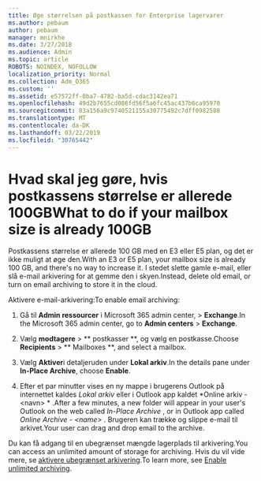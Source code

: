 ```yaml
---
title: Øge størrelsen på postkassen for Enterprise lagervarer
ms.author: pebaum
author: pebaum
manager: mnirkhe
ms.date: 3/27/2018
ms.audience: Admin
ms.topic: article
ROBOTS: NOINDEX, NOFOLLOW
localization_priority: Normal
ms.collection: Adm_O365
ms.custom: ''
ms.assetid: e57572ff-0ba7-4782-ba5d-cdac3142ea71
ms.openlocfilehash: 49d2b7655cd086fd56f5a6fc45ac437b6ca95970
ms.sourcegitcommit: 03a156a9c9740521155a30775492c7dff0982588
ms.translationtype: MT
ms.contentlocale: da-DK
ms.lasthandoff: 03/22/2019
ms.locfileid: "30765442"
---
```

# <a name="what-to-do-if-your-mailbox-size-is-already-100gb"></a><span data-ttu-id="832ab-102">Hvad skal jeg gøre, hvis postkassens størrelse er allerede 100GB</span><span class="sxs-lookup"><span data-stu-id="832ab-102">What to do if your mailbox size is already 100GB</span></span>

<span data-ttu-id="832ab-103">Postkassens størrelse er allerede 100 GB med en E3 eller E5 plan, og det er ikke muligt at øge den.</span><span class="sxs-lookup"><span data-stu-id="832ab-103">With an E3 or E5 plan, your mailbox size is already 100 GB, and there's no way to increase it.</span></span> <span data-ttu-id="832ab-104">I stedet slette gamle e-mail, eller slå e-mail arkivering for at gemme den i skyen.</span><span class="sxs-lookup"><span data-stu-id="832ab-104">Instead, delete old email, or turn on email archiving to store it in the cloud.</span></span> 
  
<span data-ttu-id="832ab-105">Aktivere e-mail-arkivering:</span><span class="sxs-lookup"><span data-stu-id="832ab-105">To enable email archiving:</span></span>
  
1. <span data-ttu-id="832ab-106">Gå til **Admin ressourcer** i Microsoft 365 admin center, \> **Exchange**.</span><span class="sxs-lookup"><span data-stu-id="832ab-106">In the Microsoft 365 admin center, go to **Admin centers** \> **Exchange**.</span></span> 
    
2. <span data-ttu-id="832ab-107">Vælg **modtagere** \> \*\* postkasser \*\*, og vælg en postkasse.</span><span class="sxs-lookup"><span data-stu-id="832ab-107">Choose **Recipients** \> \*\* Mailboxes \*\*, and select a mailbox.</span></span> 
    
3. <span data-ttu-id="832ab-108">Vælg **Aktiver**i detaljeruden under **Lokal arkiv**.</span><span class="sxs-lookup"><span data-stu-id="832ab-108">In the details pane under **In-Place Archive**, choose **Enable**.</span></span> 
    
4. <span data-ttu-id="832ab-109">Efter et par minutter vises en ny mappe i brugerens Outlook på internettet kaldes *Lokal arkiv* eller i Outlook app kaldet \*Online arkiv - \<navn\> \* .</span><span class="sxs-lookup"><span data-stu-id="832ab-109">After a few minutes, a new folder will appear in your user's Outlook on the web called  *In-Place Archive*  , or in Outlook app called  *Online Archive - \<name\>*  .</span></span> <span data-ttu-id="832ab-110">Brugeren kan trække og slippe e-mail til arkivet.</span><span class="sxs-lookup"><span data-stu-id="832ab-110">Your user can drag and drop email to the archive.</span></span> 
    
<span data-ttu-id="832ab-111">Du kan få adgang til en ubegrænset mængde lagerplads til arkivering.</span><span class="sxs-lookup"><span data-stu-id="832ab-111">You can access an unlimited amount of storage for archiving.</span></span> <span data-ttu-id="832ab-112">Hvis du vil vide mere, se [aktivere ubegrænset arkivering](https://support.office.com/article/enable-unlimited-archiving-in-office-365-admin-help-e2a789f2-9962-4960-9fd4-a00aa063559e).</span><span class="sxs-lookup"><span data-stu-id="832ab-112">To learn more, see [Enable unlimited archiving](https://support.office.com/article/enable-unlimited-archiving-in-office-365-admin-help-e2a789f2-9962-4960-9fd4-a00aa063559e).</span></span>
  

